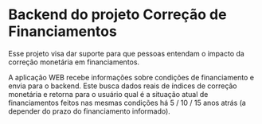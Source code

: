# Backend do projeto Correção de Financiamentos

Esse projeto visa dar suporte para que pessoas entendam o impacto da correção monetária em financiamentos.

A aplicação WEB recebe informações sobre condições de financiamento e envia para o backend. Este busca dados reais de índices de correção monetária e retorna para o usuário qual é a situação atual de financiamentos feitos nas mesmas condições há 5 / 10 / 15 anos atrás (a depender do prazo do financiamento informado).
